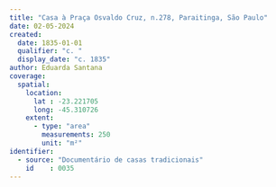 ```yaml
---
title: "Casa à Praça Osvaldo Cruz, n.278, Paraitinga, São Paulo"
date: 02-05-2024
created:
  date: 1835-01-01
  qualifier: "c. "
  display_date: "c. 1835"
author: Eduarda Santana
coverage:
  spatial:
    location:
      lat : -23.221705
      long: -45.310726
    extent:
      - type: "area"
        measurements: 250
        unit: "m²"
identifier:
  - source: "Documentário de casas tradicionais"
    id    : 0035
---
```

